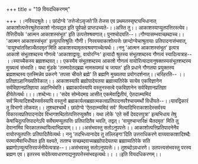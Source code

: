 +++
title = "19 वियदधिकरणम्"

+++
।।नवियदश्रुतेः।। छांदोग्ये 'तत्तेजोऽसृजते'ति तेजस एव प्रथमतस्सृष्ट्यभिधानात् आकाशोत्पत्तेरश्रुतेराकाशो नोत्पद्यत इति पूर्वपक्षे प्राप्तउच्यते-।।अस्ति तु।। आकाशस्याप्युतपत्तिरस्त्येव। तैत्तिरीयके 'आत्मन आकाशस्संभूत' इति उत्पत्तेश्श्रवणात्। पुनश्चोदयति--।।गौण्यासम्भवाच्छब्दाच्च।। 'आत्मन आकाशस्संभृत' इत्युत्पत्तिश्रुतिः गौणी। निरवयवाकाशोत्पत्तेः छान्दोग्येचाश्रुतायाः प्रतिपादनासंभवात्, 'वायुश्चांतरिक्षञ्चैतदमृत'मिति आकाशस्यामृतत्वश्रवणाच्चेत्यर्थः।।ननु 'आत्मन आकाशस्संभूत' इत्यत्र आकाशे संभूतशब्दस्य गौणत्वे 'आकाशाद्वायुः, वायोरग्निः' इत्यादौ श्रुतस्य संभूतशब्दस्य गौणत्वं स्यादित्यत्राह-- ।।स्याच्चैकस्य ब्रह्मशब्दवत्।। एकस्यैव संभूतशब्दस्य आकाशे गौणत्वं वायोरित्यादावनुषक्तस्यसंभूतशब्दस्य मुख्यत्वं संभवति। यथा मुंडके 'तस्मादेतद्ब्रह्म नामरूपमन्नं च जायत' इति प्रधाने गौणतया प्रयुक्तस्य ब्रह्मशब्दस्य एतस्मिन्नेव प्रकरणे 'तपसा चीयते ब्रह्मे' ति ब्रह्मणि मुख्यतया प्रयोगदर्शनात्।।चरिहरति-- ।।प्रतिज्ञाऽहानिख्यतिरेकात्।। आकाशस्यापि ब्रह्मोपादेयतया ब्रह्माव्यतिरेके सत्येव एकविज्ञानेन सर्वविज्ञानप्रतिज्ञाया अहानिर्भवति। ब्रह्माकार्यस्यापि वस्तुनस्सत्वे एकविज्ञानेन सर्वविज्ञानप्रतिज्ञा हीयेतेत्यर्थः।।।।शब्देभ्यः।। 'सदेव सोम्येदमग्र आसीत् एकमेवाद्वितीयं, ऐतदात्म्यमिदं सर्व'मित्यादिशब्दैस्सर्वस्यापि वस्तुनो ब्रह्मकार्यत्वब्रह्मात्मकत्वप्रतिपादनपरैश्चायमर्थो विधीयते--।।यावद्विकारं तु विभागो लोकवत्।। तुशब्दश्चार्थे। छांदोग्ये 'ऐतदात्म्यमिदं सर्व' मित्यादिभिराकाशादेस्सर्वस्य विकारत्वप्रतिपादनादेव विभागशब्दितोत्पत्तिरप्युक्तैव। यथा लोके 'एते सर्वे देवदत्तपुत्रा' इत्यभिधाय तेषु केषांचिदुत्पत्तिपादनेऽपि सर्वेषामप्युतपत्तिः प्रतिपादितैव भवति, तद्वत्। 'वायुश्चान्तरिक्षं चैतदमृत' मिति तु देवानामिव चिरकालस्थायित्वाभिप्रायाम्।।।।असंभवस्तु सतोऽनुपपत्तेः।। आकाशोत्पत्तिप्रतिपादनेनैव वायोरप्युतपत्तिः प्रतिपादितैवेत्यर्थः। ननु 'तदभिध्यानादेव तु तल्लिङ्गा'दिति उत्तराधिकरणे वाय्यवाकाशादिश्ब्दैः परमात्मैवाभिधीयत इति वक्ष्यते, ततश्च सच्छब्दवाच्यब्रह्मोपादेयतया ब्रह्माव्यतिरेके सति ब्रह्मणोऽप्युत्पत्तिरवर्जनीयेत्यत्राह--।।असंभवस्तु सतोऽनुपपत्तेः।। तुशब्दोऽवधारणे। उतपत्त्यसंभवस्तु परस्य ब्रह्मण एव। इतरस्य सदेवेत्यवधारणाद्यनुपपत्तेस्संभवइत्यर्थः।। ।।इति वियदधिकरणम्।।